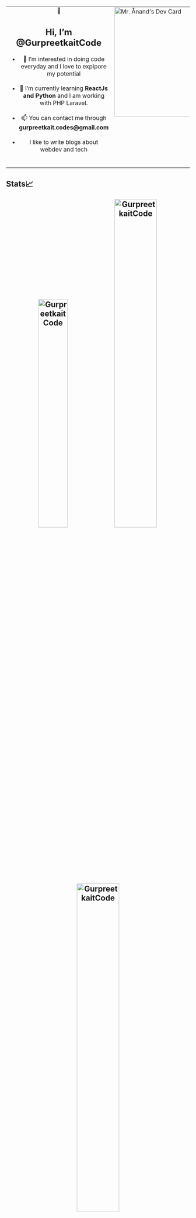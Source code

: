 <table>
<tr>
  <td align="center">
     👋<h2> Hi, I’m @GurpreetkaitCode </h2>
    <ul>
<li>👀 I’m interested in doing code everyday and I love to explpore my potential </li>
      </br>
      <li> 🌱 I’m currently learning <b>ReactJs and Python</b> and I am working with PHP Laravel.</li>
  </br>
      <li> 📫 You can contact me through <b>gurpreetkait.codes@gmail.com</b></li>
      </br>
<li> I like to write blogs about webdev and tech </li>
</br>
<td style="display:flex;align-items:center;justify-content:center;">
   <img src="https://miro.medium.com/fit/c/176/176/1*LmqTmRjLZWS5PuJqAo5NEQ.jpeg" width="300" alt="Mr. Ånand's Dev Card"/>
  </td>
</tr>
</table>

## Stats📈 <p align="center"> <img width="40%" src="https://github-readme-stats.vercel.app/api/top-langs?username=GurpreetkaitCode&show_icons=true&theme=dracula&title_color=ff8000&text_color=ffffff&bg_color=6a6a6a&locale=en&layout=compact&hide_border=true" alt="GurpreetkaitCode" />  <img width="48%" src="https://github-readme-stats.vercel.app/api?username=GurpreetkaitCode&show_icons=true&theme=dracula&title_color=ff8000&text_color=ffffff&bg_color=6a6a6a&locale=en&hide_border=true" alt="GurpreetkaitCode" /><img width="48%" src="https://github-readme-streak-stats.herokuapp.com/?user=GurpreetkaitCode&theme=highcontrast&hide_border=true" alt="GurpreetkaitCode" /> </p><p align="center"><img width="100%" src="https://activity-graph.herokuapp.com/graph?username=GurpreetkaitCode&theme=dracula&hide_border=true" alt="GurpreetkaitCode" /></p>

<!---
GurpreetkaitCode/GurpreetkaitCode is a ✨ special ✨ repository because its `README.md` (this file) appears on your GitHub profile.
You can click the Preview link to take a look at your changes.
--->
